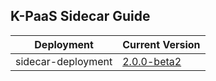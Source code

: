 ## K-PaaS Sidecar Guide

|Deployment|Current Version| 
|-------------|-------------|
|sidecar-deployment| [2.0.0-beta2](https://github.com/K-PaaS/sidecar-deployment/releases/tag/v2.0.0-beta2) | 